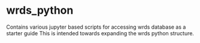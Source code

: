 # wrds_python
Contains various jupyter based scripts for accessing wrds database as a starter guide
This is intended towards expanding the wrds python structure.
